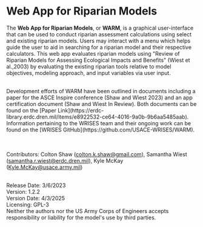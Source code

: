 
# Web App for Riparian Models


The **Web App for Riparian Models**, or **WARM**, is a graphical user-interface that can be used to conduct riparian assessment calculations using select and existing riparian models. Users may interact with a menu which helps guide the user to aid in searching for a riparian model and their respective calculators. This web app evaluates riparian models using "Review of Riparian Models for Assessing Ecological Impacts and Benefits" (Wiest et al.,2003) by evaluating the existing riparian tools relative to model objectives, modeling approach, and input variables via user input. 

<br />
Development efforts of WARM have been outlined in documents including a paper for the ASCE Inspire conference (Shaw and Wiest 2023) and an app certification document (Shaw and Wiest In Review). Both documents can be found on the [Paper Link](https://erdc-library.erdc.dren.mil/items/e8922532-ce64-4016-9a0b-9b6aa5485aab). Information pertaining to the WRISES team and their ongoing work can be found on the [WRISES GitHub](https://github.com/USACE-WRISES/WARM).

<br /><br />
Contributors: Colton Shaw (colton.k.shaw@gmail.com), Samantha Wiest (samantha.r.wiest@erdc.dren.mil), Kyle McKay (Kyle.McKay@usace.army.mil)

<br />
Release Date: 3/6/2023
<br />
Version: 1.2.2
<br />
Version Date: 4/3/2025 
<br />
Licensing: GPL-3
<br />
Neither the authors nor the US Army Corps of Engineers accepts responsibility or liability for the model's use by third parties.

